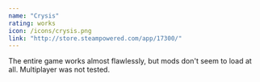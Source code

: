 ```yaml
---
name: "Crysis"
rating: works
icon: /icons/crysis.png
link: "http://store.steampowered.com/app/17300/"
---
```

The entire game works almost flawlessly, but mods don't seem to load at all. Multiplayer was not tested. 
